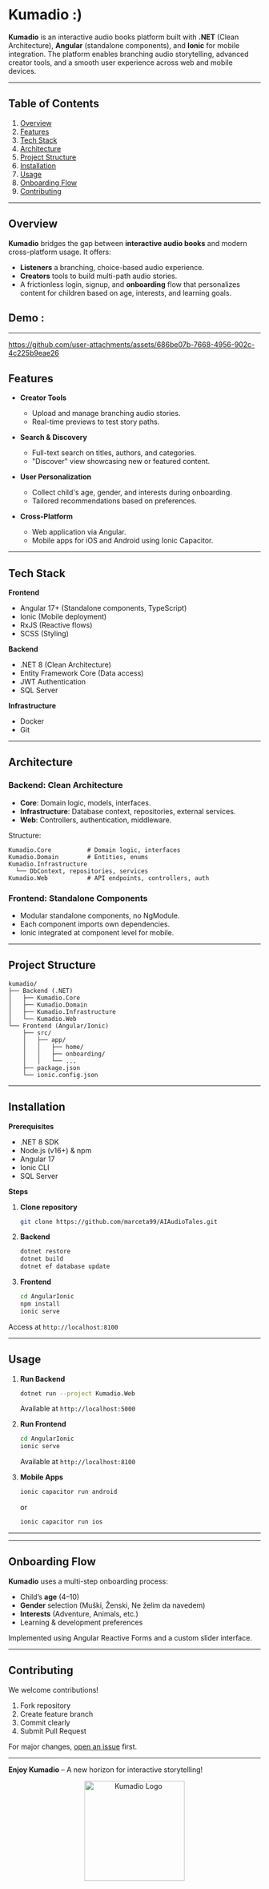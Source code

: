 # Kumadio :)

**Kumadio** is an interactive audio books platform built with **.NET** (Clean Architecture), **Angular** (standalone components), and **Ionic** for mobile integration. The platform enables branching audio storytelling, advanced creator tools, and a smooth user experience across web and mobile devices.

---

## Table of Contents

1. [Overview](#overview)
2. [Features](#features)
3. [Tech Stack](#tech-stack)
4. [Architecture](#architecture)
5. [Project Structure](#project-structure)
6. [Installation](#installation)
7. [Usage](#usage)
8. [Onboarding Flow](#onboarding-flow)
9. [Contributing](#contributing)

---

## Overview

**Kumadio** bridges the gap between **interactive audio books** and modern cross-platform usage. It offers:

- **Listeners** a branching, choice-based audio experience.
- **Creators** tools to build multi-path audio stories.
- A frictionless login, signup, and **onboarding** flow that personalizes content for children based on age, interests, and learning goals.

## Demo : 
---
https://github.com/user-attachments/assets/686be07b-7668-4956-902c-4c225b9eae26

## Features

- **Creator Tools**
  - Upload and manage branching audio stories.
  - Real-time previews to test story paths.

- **Search & Discovery**
  - Full-text search on titles, authors, and categories.
  - "Discover" view showcasing new or featured content.

- **User Personalization**
  - Collect child's age, gender, and interests during onboarding.
  - Tailored recommendations based on preferences.

- **Cross-Platform**
  - Web application via Angular.
  - Mobile apps for iOS and Android using Ionic Capacitor.

---

## Tech Stack

**Frontend**
- Angular 17+ (Standalone components, TypeScript)
- Ionic (Mobile deployment)
- RxJS (Reactive flows)
- SCSS (Styling)

**Backend**
- .NET 8 (Clean Architecture)
- Entity Framework Core (Data access)
- JWT Authentication
- SQL Server

**Infrastructure**
- Docker
- Git

---

## Architecture

### Backend: Clean Architecture

- **Core**: Domain logic, models, interfaces.
- **Infrastructure**: Database context, repositories, external services.
- **Web**: Controllers, authentication, middleware.

Structure:
```
Kumadio.Core          # Domain logic, interfaces
Kumadio.Domain        # Entities, enums
Kumadio.Infrastructure
  └── DbContext, repositories, services
Kumadio.Web           # API endpoints, controllers, auth
```

### Frontend: Standalone Components

- Modular standalone components, no NgModule.
- Each component imports own dependencies.
- Ionic integrated at component level for mobile.

---

## Project Structure

```
kumadio/
├── Backend (.NET)
│   ├── Kumadio.Core
│   ├── Kumadio.Domain
│   ├── Kumadio.Infrastructure
│   └── Kumadio.Web
└── Frontend (Angular/Ionic)
    ├── src/
    │   ├── app/
    │   │   ├── home/
    │   │   ├── onboarding/
    │   │   └── ...
    ├── package.json
    └── ionic.config.json
```

---

## Installation

**Prerequisites**
- .NET 8 SDK
- Node.js (v16+) & npm
- Angular 17
- Ionic CLI
- SQL Server

**Steps**

1. **Clone repository**
   ```bash
   git clone https://github.com/marceta99/AIAudioTales.git
   ```

2. **Backend**
   ```bash
   dotnet restore
   dotnet build
   dotnet ef database update
   ```

3. **Frontend**
   ```bash
   cd AngularIonic
   npm install
   ionic serve
   ```

Access at `http://localhost:8100`

---

## Usage

1. **Run Backend**
   ```bash
   dotnet run --project Kumadio.Web
   ```
   Available at `http://localhost:5000`

2. **Run Frontend**
   ```bash
   cd AngularIonic
   ionic serve
   ```
   Available at `http://localhost:8100`

3. **Mobile Apps**
   ```bash
   ionic capacitor run android
   ```
   or
   ```bash
   ionic capacitor run ios
   ```

---

---

## Onboarding Flow

**Kumadio** uses a multi-step onboarding process:

- Child’s **age** (4–10)
- **Gender** selection (Muški, Ženski, Ne želim da navedem)
- **Interests** (Adventure, Animals, etc.)
- Learning & development preferences

Implemented using Angular Reactive Forms and a custom slider interface.

---

## Contributing

We welcome contributions!

1. Fork repository
2. Create feature branch
3. Commit clearly
4. Submit Pull Request

For major changes, [open an issue](../../issues) first.

---

**Enjoy Kumadio** – A new horizon for interactive storytelling!

<div align="center">
  <img src="https://media.licdn.com/dms/image/v2/D4E0BAQHrhPezbdG85A/company-logo_200_200/company-logo_200_200/0/1730828228363/kumadio_logo?e=1755129600&v=beta&t=XzIqUJHALyVu_ENRXM7S-EfipJdujjBpqsXgTsV61Fs" alt="Kumadio Logo" width="200">
</div>

